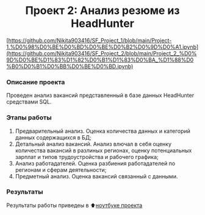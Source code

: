 # <center> Проект 2: Анализ резюме из HeadHunter </center>


[https://github.com/Nikita903416/SF_Project_1/blob/main/Project-1.%D0%98%D0%BE%D0%BD%D0%BE%D0%B2%D0%9D%D0%A1.ipynb](https://github.com/Nikita903416/SF_Project_2/blob/main/Project_2_%D0%9D%D0%BE%D1%83%D1%82%D0%B1%D1%83%D0%BA_%D1%88%D0%B0%D0%B1%D0%BB%D0%BE%D0%BD.ipynb)

### Описание проекта
Проведен анализ вакансий представленный в базе данных HeadHunter средствами SQL.

### Этапы работы
1. Предварительный анализ. Оценка количества данных и категорий данных содержащихся в БД;
2. Детальный анализ вакансий. Анализ влючал в себя оценку количества вакансий в разлиных регионах, оценку потенциальных зарплат и типов трудоустройства и рабочего графика;
3. Анализ работадателей. Оценка разбиения работадателей по регионам и сферам деятельности;
4. Предметный анализ. Оценка вакансий связанный с данными.

### Результаты
Результаты работы приведеы в :arrow_up:[ноутбуке проекта]([https://github.com/Nikita903416/SF_Project_1/blob/main/Project-1.%D0%98%D0%BE%D0%BD%D0%BE%D0%B2%D0%9D%D0%A1.ipynb](https://github.com/Nikita903416/SF_Project_2/blob/main/Project_2_%D0%9D%D0%BE%D1%83%D1%82%D0%B1%D1%83%D0%BA_%D1%88%D0%B0%D0%B1%D0%BB%D0%BE%D0%BD.ipynb)https://github.com/Nikita903416/SF_Project_2/blob/main/Project_2_%D0%9D%D0%BE%D1%83%D1%82%D0%B1%D1%83%D0%BA_%D1%88%D0%B0%D0%B1%D0%BB%D0%BE%D0%BD.ipynb)
